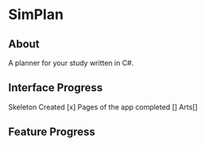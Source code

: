 # SimPlan

## About

A planner for your study written in C#.

## Interface Progress
 Skeleton Created [x]
 Pages of the app completed []
 Arts[]

## Feature Progress
